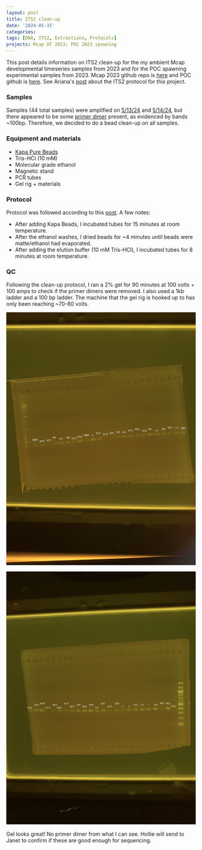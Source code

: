 ```yaml
---
layout: post
title: ITS2 clean-up 
date: '2024-05-15'
categories:
tags: [DNA, ITS2, Extractions, Protocols]
projects: Mcap DT 2023; POC 2023 spawning 
---
```


This post details information on ITS2 clean-up for the my ambient Mcap developmental timeseries samples from 2023 and for the POC spawning experimental samples from 2023. Mcap 2023 github repo is [here](https://github.com/JillAshey/Hawaii_Developmental_TimeSeries) and POC github is [here](https://github.com/hputnam/Poc_RAPID). See Ariana's [post](https://ahuffmyer.github.io/ASH_Putnam_Lab_Notebook/ITS2-amplicon-PCR-and-preparation-for-sequencing-20240326/) about the ITS2 protocol for this project. 

### Samples 

Samples (44 total samples) were amplified on [5/13/24](https://github.com/JillAshey/JillAshey_Putnam_Lab_Notebook/blob/master/_posts/2024-05-13-ITS2-LowConcentration-McapDT-POC.md) and [5/14/24](https://github.com/JillAshey/JillAshey_Putnam_Lab_Notebook/blob/master/_posts/2024-05-14-ITS2-LowConcentration-McapDT-POC.md), but there appeared to be some [primer dimer](https://www.minipcr.com/primer-dimer-pcr/) present, as evidenced by bands ~100bp. Therefore, we decided to do a bead clean-up on all samples. 

### Equipment and materials 

- [Kapa Pure Beads](https://elabdoc-prod.roche.com/eLD/web/pi/en/products/SEQ-KAPA-0161?searchTerm=07983271001&catalog=Researcher&orderBy=Relevance)
- Tris-HCl (10 mM)
- Molecular grade ethanol
- Magnetic stand 
- PCR tubes 
- Gel rig + materials 

### Protocol 

Protocol was followed according to this [post](https://github.com/AHuffmyer/ASH_Putnam_Lab_Notebook/blob/master/_posts/2024-04-01-KAPA-bead-clean-up-protocol-for-removal-of-primer-dimers-from-PCR-product.md). A few notes: 

- After adding Kapa Beads, I incubated tubes for 15 minutes at room temperature.
- After the ethanol washes, I dried beads for ~4 minutes until beads were matte/ethanol had evaporated. 
- After adding the elution buffer (10 mM Tris-HCl), I incubated tubes for 8 minutes at room temperature. 

### QC 

Following the clean-up protocol, I ran a 2% gel for 90 minutes at 100 volts + 100 amps to check if the primer dimers were removed. I also used a 1kb ladder and a 100 bp ladder. The machine that the gel rig is hooked up to has only been reaching ~70-80 volts. 

![](https://raw.githubusercontent.com/JillAshey/JillAshey_Putnam_Lab_Notebook/master/images/gel_left_20240515.JPG)

![](https://raw.githubusercontent.com/JillAshey/JillAshey_Putnam_Lab_Notebook/master/images/gel_right_20240515.JPG)

Gel looks great! No primer dimer from what I can see. Hollie will send to Janet to confirm if these are good enough for sequencing. 
